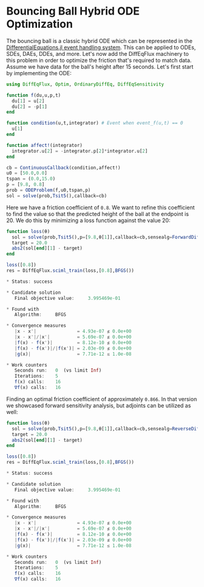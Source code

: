 # Bouncing Ball Hybrid ODE Optimization

The bouncing ball is a classic hybrid ODE which can be represented in
the [DifferentialEquations.jl event handling system](https://diffeq.sciml.ai/stable/features/callback_functions/). This can be applied to ODEs, SDEs, DAEs, DDEs,
and more. Let's now add the DiffEqFlux machinery to this
problem in order to optimize the friction that's required to match
data. Assume we have data for the ball's height after 15 seconds. Let's
first start by implementing the ODE:

```julia
using DiffEqFlux, Optim, OrdinaryDiffEq, DiffEqSensitivity

function f(du,u,p,t)
  du[1] = u[2]
  du[2] = -p[1]
end

function condition(u,t,integrator) # Event when event_f(u,t) == 0
  u[1]
end

function affect!(integrator)
  integrator.u[2] = -integrator.p[2]*integrator.u[2]
end

cb = ContinuousCallback(condition,affect!)
u0 = [50.0,0.0]
tspan = (0.0,15.0)
p = [9.8, 0.8]
prob = ODEProblem(f,u0,tspan,p)
sol = solve(prob,Tsit5(),callback=cb)
```

Here we have a friction coefficient of `0.8`. We want to refine this
coefficient to find the value so that the predicted height of the ball
at the endpoint is 20. We do this by minimizing a loss function against
the value 20:

```julia
function loss(θ)
  sol = solve(prob,Tsit5(),p=[9.8,θ[1]],callback=cb,sensealg=ForwardDiffSensitivity())
  target = 20.0
  abs2(sol[end][1] - target)
end

loss([0.8])
res = DiffEqFlux.sciml_train(loss,[0.8],BFGS())
```

```julia
* Status: success

* Candidate solution
   Final objective value:     3.995469e-01

* Found with
   Algorithm:     BFGS

* Convergence measures
   |x - x'|               = 4.93e-07 ≰ 0.0e+00
   |x - x'|/|x'|          = 5.69e-07 ≰ 0.0e+00
   |f(x) - f(x')|         = 8.12e-10 ≰ 0.0e+00
   |f(x) - f(x')|/|f(x')| = 2.03e-09 ≰ 0.0e+00
   |g(x)|                 = 7.71e-12 ≤ 1.0e-08

* Work counters
   Seconds run:   0  (vs limit Inf)
   Iterations:    5
   f(x) calls:    16
   ∇f(x) calls:   16
```

Finding an optimal friction coefficient of approximately `0.866`. In
that version we showcased forward sensitivity analysis, but adjoints
can be utilized as well:

```julia
function loss(θ)
  sol = solve(prob,Tsit5(),p=[9.8,θ[1]],callback=cb,sensealg=ReverseDiffAdjoint())
  target = 20.0
  abs2(sol[end][1] - target)
end

loss([0.8])
res = DiffEqFlux.sciml_train(loss,[0.8],BFGS())
```

```julia
* Status: success

* Candidate solution
   Final objective value:     3.995469e-01

* Found with
   Algorithm:     BFGS

* Convergence measures
   |x - x'|               = 4.93e-07 ≰ 0.0e+00
   |x - x'|/|x'|          = 5.69e-07 ≰ 0.0e+00
   |f(x) - f(x')|         = 8.12e-10 ≰ 0.0e+00
   |f(x) - f(x')|/|f(x')| = 2.03e-09 ≰ 0.0e+00
   |g(x)|                 = 7.71e-12 ≤ 1.0e-08

* Work counters
   Seconds run:   0  (vs limit Inf)
   Iterations:    5
   f(x) calls:    16
   ∇f(x) calls:   16
```

